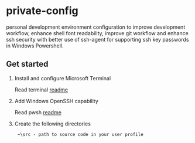 # private-config

personal development environment configuration to improve development workflow, enhance shell font readability, improve git workflow and enhance ssh security with better use of ssh-agent for supporting ssh key passwords in Windows Powershell.

## Get started

1. Install and configure Microsoft Terminal

    Read terminal [readme](.\terminal\readme.md)
1. Add Windows OpenSSH capability

   Read pwsh [readme](.\pwsh\readme.md)

1. Create the following directories

   ```text
    ~\src - path to source code in your user profile
   ```
